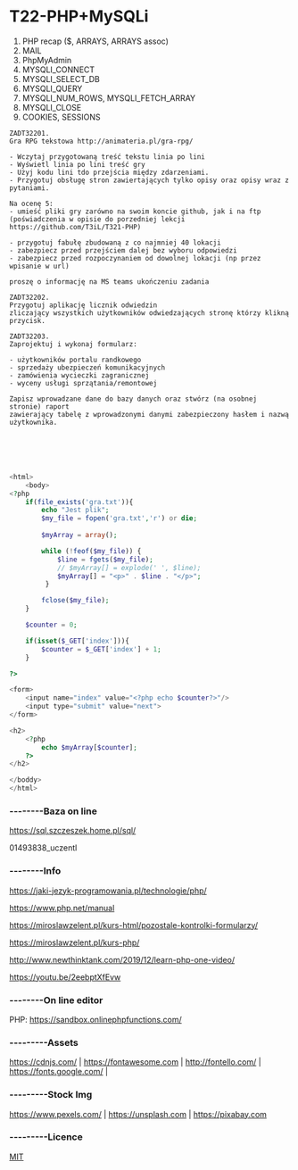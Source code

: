 # T22-PHP+MySQLi

1. PHP recap ($, ARRAYS, ARRAYS assoc)
2. MAIL
3. PhpMyAdmin
4. MYSQLI_CONNECT
5. MYSQLI_SELECT_DB
6. MYSQLI_QUERY
7. MYSQLI_NUM_ROWS, MYSQLI_FETCH_ARRAY
8. MYSQLI_CLOSE
9. COOKIES, SESSIONS

```
ZADT32201.
Gra RPG tekstowa http://animateria.pl/gra-rpg/

- Wczytaj przygotowaną treść tekstu linia po lini
- Wyświetl linia po lini treść gry
- Użyj kodu lini tdo przejścia między zdarzeniami.
- Przygotuj obsługę stron zawiertających tylko opisy oraz opisy wraz z pytaniami.

Na ocenę 5:
- umieść pliki gry zarówno na swoim koncie github, jak i na ftp 
(poświadczenia w opisie do porzedniej lekcji https://github.com/T3iL/T321-PHP)

- przygotuj fabułę zbudowaną z co najmniej 40 lokacji
- zabezpiecz przed przejściem dalej bez wyboru odpowiedzi
- zabezpiecz przed rozpoczynaniem od dowolnej lokacji (np przez wpisanie w url)

proszę o informację na MS teams ukończeniu zadania

ZADT32202.
Przygotuj aplikację licznik odwiedzin 
zliczający wszystkich użytkowników odwiedzających stronę którzy klikną przycisk.

ZADT32203.
Zaprojektuj i wykonaj formularz:

- użytkowników portalu randkowego
- sprzedaży ubezpieczeń komunikacyjnych
- zamówienia wycieczki zagranicznej
- wyceny usługi sprzątania/remontowej

Zapisz wprowadzane dane do bazy danych oraz stwórz (na osobnej stronie) raport 
zawierający tabelę z wprowadzonymi danymi zabezpieczony hasłem i nazwą użytkownika.


```

```php




<html>
    <body>
<?php
    if(file_exists('gra.txt')){
        echo "Jest plik";
        $my_file = fopen('gra.txt','r') or die;
        
        $myArray = array();

        while (!feof($my_file)) {
            $line = fgets($my_file);
            // $myArray[] = explode(' ', $line);
            $myArray[] = "<p>" . $line . "</p>";
         }

        fclose($my_file);
    }

    $counter = 0;

    if(isset($_GET['index'])){
        $counter = $_GET['index'] + 1;
    }

?>

<form>
    <input name="index" value="<?php echo $counter?>"/>
    <input type="submit" value="next">
</form>

<h2>
    <?php 
        echo $myArray[$counter];
    ?>
</h2>

</boddy>
</html>
```

### --------Baza on line

https://sql.szczeszek.home.pl/sql/

01493838_uczentl



### --------Info

https://jaki-jezyk-programowania.pl/technologie/php/

https://www.php.net/manual

https://miroslawzelent.pl/kurs-html/pozostale-kontrolki-formularzy/

https://miroslawzelent.pl/kurs-php/

http://www.newthinktank.com/2019/12/learn-php-one-video/

https://youtu.be/2eebptXfEvw

### --------On line editor
PHP: https://sandbox.onlinephpfunctions.com/
### ---------Assets
https://cdnjs.com/ | https://fontawesome.com | http://fontello.com/ | https://fonts.google.com/ |
### ---------Stock Img
https://www.pexels.com/ | https://unsplash.com | https://pixabay.com
### ---------Licence
[MIT](https://choosealicense.com/licenses/mit/)


